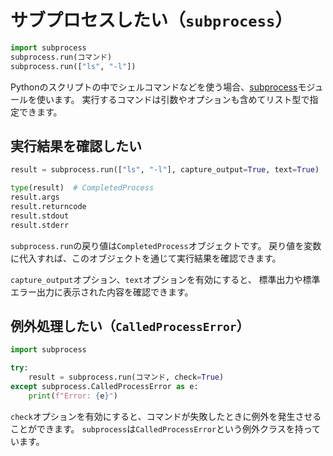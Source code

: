 # サブプロセスしたい（``subprocess``）

```python
import subprocess
subprocess.run(コマンド)
subprocess.run(["ls", "-l"])
```

Pythonのスクリプトの中でシェルコマンドなどを使う場合、[subprocess](https://docs.python.org/ja/3/library/subprocess.html)モジュールを使います。
実行するコマンドは引数やオプションも含めてリスト型で指定できます。

## 実行結果を確認したい

```python
result = subprocess.run(["ls", "-l"], capture_output=True, text=True)

type(result)  # CompletedProcess
result.args
result.returncode
result.stdout
result.stderr
```

``subprocess.run``の戻り値は``CompletedProcess``オブジェクトです。
戻り値を変数に代入すれば、このオブジェクトを通じて実行結果を確認できます。

`capture_output`オプション、`text`オプションを有効にすると、
標準出力や標準エラー出力に表示された内容を確認できます。

## 例外処理したい（``CalledProcessError``）

```python
import subprocess

try:
    result = subprocess.run(コマンド, check=True)
except subprocess.CalledProcessError as e:
    print(f"Error: {e}")
```

`check`オプションを有効にすると、コマンドが失敗したときに例外を発生させることができます。
`subprocess`は`CalledProcessError`という例外クラスを持っています。
